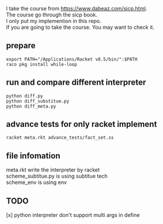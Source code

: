 I take the course from https://www.dabeaz.com/sicp.html.  
The course go through the sicp book.  
I only put my implemention in this repo.  
If you are going to take the course. You may want to check it.  

## prepare
    export PATH="/Applications/Racket v8.5/bin/":$PATH
    raco pkg install while-loop

## run and compare different interpreter
    python diff.py
    python diff_substitue.py
    python diff_meta.py

## advance tests for only racket implement
    racket meta.rkt advance_tests/fact_set.ss

## file infomation
   meta.rkt write the interpreter by racket  
   scheme_subtitue.py is using subtitue tech  
   scheme_env is using env  

 

## TODO
[x] python interpreter don't support multi args in define
